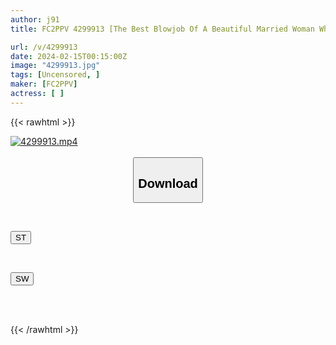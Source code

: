 ```yaml
---
author: j91
title: FC2PPV 4299913 [The Best Blowjob Of A Beautiful Married Woman Who Looks Very Similar To The Weather Announcer] 〈Erotic With A Neat Appearance! Masochist Wife Who Tickles S’s Heart – Throat Convex Self-Erama & Cheek-Tightening Hyottoko Blowjob That Makes A Huge Amount Of Ejaculate In Her Mouth♪

url: /v/4299913
date: 2024-02-15T00:15:00Z
image: "4299913.jpg"
tags: [Uncensored, ]
maker: [FC2PPV]
actress: [ ]
---
```



{{< rawhtml >}}

<div class="video" data-videoid="VzJOxVyel9TPp3">
    <a href="javascript:;">
        <img src="/v/4299913/4299913.jpg" width="WIDTH" height="HEIGHT" alt="4299913.mp4" loading="lazy">
    </a>
</div>

<script type="text/javascript" src="https://j91.asia/asset/on-demand-st.js"></script>

<br>
  <link rel="stylesheet" href="https://j91.asia/asset/bs5.css">
  
  <center>
  <button class="btn btn-primary" type="button" data-bs-toggle="collapse" data-bs-target=".multi-collapse" aria-expanded="false" aria-controls="multiCollapseExample1 multiCollapseExample2"><h2>Download</h2></button></center>
</p>
<div class="row">
  <div class="col">
    <div class="collapse multi-collapse" id="multiCollapseExample1">
      <div class="card card-body">
	      	      <br>
<div class="buttons">  
<p><a href="https://streamtape.to/v/VzJOxVyel9TPp3" target="_blank"><button class="btn-hover color-3"><i class="fa fa-download"></i> ST</button></a></p></div>
    </div>
  </div>
</div>
  <div class="col">
    <div class="collapse multi-collapse" id="multiCollapseExample2">
      <div class="card card-body">
	      <br>
<div class="buttons">
<p><a href="https://cdnwish.com/icxzl2sebrkq" target="_blank"><button class="btn-hover color-2"><i class="fa fa-download"></i> SW</button></a></p></div>
<br><br>
      </div>
    </div>
  </div>
</div>

{{< /rawhtml >}}